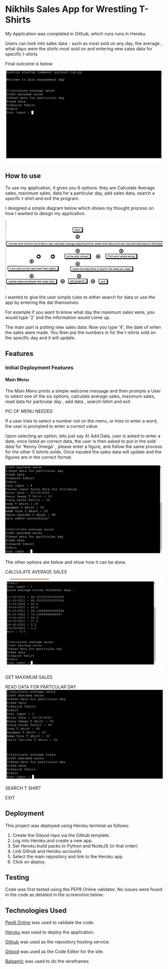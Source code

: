 # Nikhils Sales App for Wrestling T-Shirts 

My Application was completed in Github, which runs runs in Heroku.

Users can look into sales data - such as most sold on any day, the average , what days were the shirts most sold on and entering new sales data for specific t-shirts

Final outcome is below

![app](assets/images/app.png)


## How to use

To use my application, it gives you 6 options: they are Calculate Average sales, maximum sales, data for a particular day, add sales data, search a specifc t-shirt and exit the program.

I designed a simple diagram below which shows my thought process on how I wanted to deisgn my application. 

![flow](assets/images/flowdiagram.png)

I wanted to give the user simple rules to either search for data or use the app by entering the dat themselves.

For example if you want to know what day the maximum sales were, you would type '2' and the information would come up.

The main part is putting new sales data: Now you type '4', the date of when the sales were made. You then put the numbers in for the t-shirts sold on the specific day and it will update.



## Features

### Initial Deployment Features

#### Main Menu

The Main Menu prints a simple welcome message and then prompts a User to select one of the six options, calculate average sales, maximum sales, read data for particular day , add data , search tshirt and exit

PIC OF MENU NEEDED 

If a user tries to select a number not on the menu, or tries to enter a word, the user is prompted to enter a correct value.

Upon selecting an option, lets just say 4) Add Data, user is asked to enter a date, once listed an correct data, the user is then asked to put in the sold data for 'Kenny Omega' , please enter a figure, and follow the same process for the other 5 tshirts solds. Once inputed the sales data will update and the figures are in the correct format.

![addingdata](assets/images/addingdata.png)

The other options are below and show how it can be done.

CALCULATE AVERAGE SALES

![averagesales](assets/images/averagesales.png)

GET MAXIMUM SALES

READ DATA FOR PARTCULAR DAY
![dataparticlarday](assets/images/dataparticularday.png)


SEARCH T SHIRT

EXIT



## Deployment

This project was deployed using  Heroku terminal as follows:

1. Create the Gitpod repo via the Github template.
2. Log into Heroku and create a new app.
3. Set Heroku build packs to Python and NodeJS (in that order)
4. Link Github and Heroku accounts
5. Select the main repository and link to the Heroku app
6. Click on deploy.

## Testing

Code was first tested using the PEP8 Online validator. No issues were found in the code as detailed in the screenshot below:

## Technologies Used

[Pep8 Online](http://pep8online.com/) was used to validate the code.

[Heroku](https://www.heroku.com) was used to deploy the application.

[Github](https://github.com/nikhilkalhan92) was used as the repository hosting service.

[Gitpod](https://www.gitpod.io/) was used as the Code Editor for the site.

[Balsamic](https://balsamiq.com/) was used to do the wireframes

